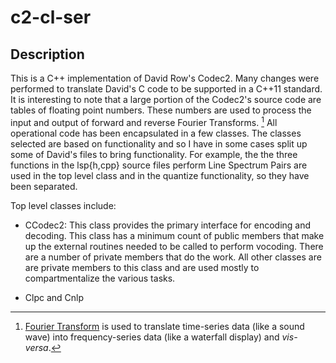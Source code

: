 # c2-cl-ser

## Description

This is a C++ implementation of David Row's Codec2. Many changes were performed to translate David's C code to be supported in a C++11 standard. It is interesting to note that a large portion of the Codec2's source code are tables of floating point numbers. These numbers are used to process the input and output of forward and reverse Fourier Transforms. [^1] All operational code has been encapsulated in a few classes. The classes selected are based on functionality and so I have in some cases split up some of David's files to bring functionality. For example, the the three functions in the lsp{h,cpp} source files perform Line Spectrum Pairs are used in the top level class and in the quantize functionality, so they have been separated.

Top level classes include:

- CCodec2: This class provides the primary interface for encoding and decoding. This class has a minimum count of public members that make up the external routines needed to be called to perform vocoding. There are a number of private members that do the work. All other classes are are private members to this class and are used mostly to compartmentalize the various tasks.

- Clpc and Cnlp

[^1]: [Fourier Transform](https://en.wikipedia.org/wiki/Fourier_transform) is used to translate time-series data (like a sound wave) into frequency-series data (like a waterfall display) and *vis-versa*.
